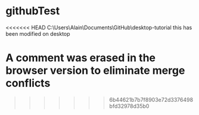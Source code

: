 # githubTest
<<<<<<< HEAD
C:\Users\Alain\Documents\GitHub\desktop-tutorial
this has been modified on desktop

A comment was erased in the browser version to eliminate merge conflicts
=======
>>>>>>> 6b44621b7b7f8903e72d3376498bfd32978d35b0

